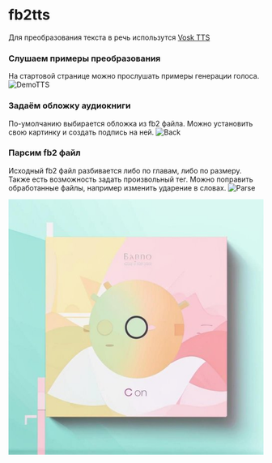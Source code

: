 # fb2tts
Для преобразования текста в речь использутся [Vosk TTS](https://github.com/alphacep/vosk-tts)

### Слушаем примеры преобразования
На стартовой странице можно прослушать примеры генерации голоса.
![DemoTTS](../../../diger.github.io/blob/master/screenshots/demotts.png?raw=true)

### Задаём обложку аудиокниги
По-умолчанию выбирается обложка из fb2 файла. Можно установить свою картинку и создать подпись на ней.
![Back](../../../diger.github.io/blob/master/screenshots/back.png?raw=true)

### Парсим fb2 файл
Исходный fb2 файл разбивается либо по главам, либо по размеру. Также есть возможность задать произвольный тег.
Можно поправить обработанные файлы, например изменить ударение в словах.
![Parse](../../../diger.github.io/blob/master/screenshots/parse.png?raw=true)


[![Здесь примеры озвученных глав из fb2](https://github.com/diger/fb2tts/blob/main/libs/cover.jpg?raw=true&s=128)](https://samply.app/p/91gE5HaCzuzVQ7yshvyq)


